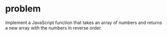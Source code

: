 # problem

Implement a JavaScript function that takes an array of numbers and returns a new array with the numbers in reverse order.